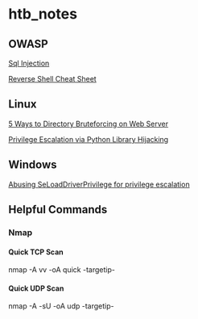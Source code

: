 # htb_notes

## OWASP

[Sql Injection](https://sechow.com/bricks/docs/login-1.html)
>
[Reverse Shell Cheat Sheet](http://pentestmonkey.net/cheat-sheet/shells/reverse-shell-cheat-sheet)

## Linux

[5 Ways to Directory Bruteforcing on Web Server](https://www.hackingarticles.in/5-ways-directory-bruteforcing-web-server/)
>
[Privilege Escalation via Python Library Hijacking](https://rastating.github.io/privilege-escalation-via-python-library-hijacking/)

## Windows

[Abusing SeLoadDriverPrivilege for privilege escalation](https://www.tarlogic.com/en/blog/abusing-seloaddriverprivilege-for-privilege-escalation/)

## Helpful Commands

### Nmap

#### Quick TCP Scan

nmap -A vv -oA quick -targetip-

#### Quick UDP Scan

nmap -A -sU -oA udp -targetip-
>
